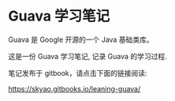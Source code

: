 # Guava 学习笔记

Guava 是 Google 开源的一个 Java 基础类库。

这是一份 Guava 学习笔记, 记录 Guava 的学习过程.

笔记发布于 gitbook，请点击下面的链接阅读:

https://skyao.gitbooks.io/leaning-guava/


